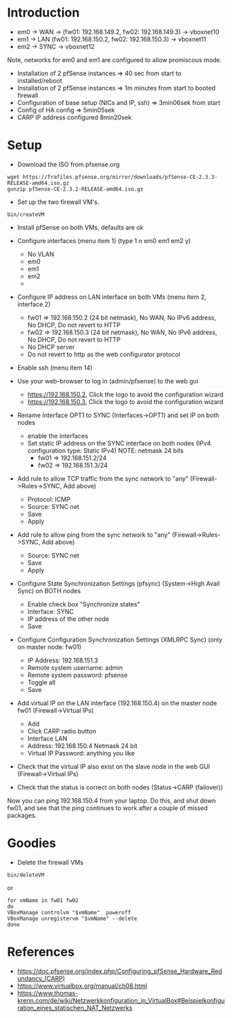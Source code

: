 
# Introduction

* em0 -> WAN -> (fw01: 192.168.149.2, fw02: 192.168.149.3) -> vboxnet10
* em1 -> LAN (fw01: 192.168.150.2, fw02: 192.168.150.3) -> vboxnet11
* em2 -> SYNC -> vboxnet12

Note, networks for em0 and em1 are configured to allow promiscous mode.

* Installation of 2 pfSense instances => 40 sec from start to installed/reboot
* Installation of 2 pfSense instances => 1m minutes from start to booted firewall
* Configuration of base setup (NICs and IP, ssh) => 3min06sek from start
* Config of HA config => 5min05sek
* CARP IP address configured 8min20sek

# Setup

* Download the ISO from pfsense.org

```
wget https://frafiles.pfsense.org/mirror/downloads/pfSense-CE-2.3.3-RELEASE-amd64.iso.gz
gunzip pfSense-CE-2.3.2-RELEASE-amd64.iso.gz
```

* Set up the two firewall VM's.

```
bin/createVM
```

* Install pfSense on both VMs, defaults are ok

* Configure interfaces (menu item 1) (type 1 n em0<enter> em1<enter> em2<enter> <enter> y)
  * No VLAN
  * em0
  * em1
  * em2
  * <enter>

* Configure IP address on LAN interface on both VMs (menu item 2, interface 2)
  * fw01 => 192.168.150.2 (24 bit netmask), No WAN, No IPv6 address, No DHCP, Do not revert to HTTP
  * fw02 => 192.168.150.3 (24 bit netmask), No WAN, No IPv6 address, No DHCP, Do not revert to HTTP
  * No DHCP server
  * Do not revert to http as the web configurator protocol

* Enable ssh (menu item 14)

* Use your web-browser to log in (admin/pfsense) to the web gui
  * https://192.168.150.2, Click the logo to avoid the configuration wizard
  * https://192.168.150.3, Click the logo to avoid the configuration wizard


* Rename Interface OPT1 to SYNC (Interfaces->OPT1) and set IP on both nodes
  * enable the interfaces
  * Set static IP address on the SYNC interface on both nodes (IPv4 configuration type: Static IPv4) NOTE: netmask 24 bits
    * fw01 => 192.168.151.2/24
    * fw02 => 192.168.151.3/24

* Add rule to allow TCP traffic from the sync network to "any" (Firewall->Rules->SYNC, Add above)
  * Protocol: ICMP
  * Source: SYNC net
  * Save
  * Apply

* Add rule to allow ping from the sync network to "any" (Firewall->Rules->SYNC, Add above)
  * Source: SYNC net
  * Save
  * Apply

* Configure State Synchronization Settings (pfsync) (System->High Avail Sync) on BOTH nodes
  * Enable check box "Synchronize states"
  * Interface: SYNC
  * IP address of the other node
  * Save

* Configure Configuration Synchronization Settings (XMLRPC Sync) (only on master node: fw01)
  * IP Address: 192.168.151.3
  * Remote system username: admin
  * Remote system password: pfsense
  * Toggle all
  * Save

* Add virtual IP on the LAN interface (192.168.150.4) on the master node fw01 (Firewall->Virtual IPs)
  * Add
  * Click CARP radio button
  * Interface LAN
  * Address: 192.168.150.4 Netmask 24 bit
  * Virtual IP Password: anything you like
  
* Check that the virtual IP also exist on the slave node in the web GUI (Firewall->Virtual IPs)
* Check that the status is correct on both nodes (Status->CARP (failover))

Now you can ping 192.168.150.4 from your laptop. Do this, and shut down fw01, and see that the ping continues to work after a couple of missed packages.


# Goodies

* Delete the firewall VMs

```
bin/deleteVM
```

or

```
for vmName in fw01 fw02
do
VBoxManage controlvm "$vmName"  poweroff 
VBoxManage unregistervm "$vmName" --delete
done
```

# References

* https://doc.pfsense.org/index.php/Configuring_pfSense_Hardware_Redundancy_(CARP)
* https://www.virtualbox.org/manual/ch08.html
* https://www.thomas-krenn.com/de/wiki/Netzwerkkonfiguration_in_VirtualBox#Beispielkonfiguration_eines_statischen_NAT_Netzwerks
